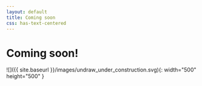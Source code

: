 ```yaml
---
layout: default
title: Coming soon
css: has-text-centered
---
```


# Coming soon!

![]({{ site.baseurl }}/images/undraw_under_construction.svg){: width="500" height="500" }